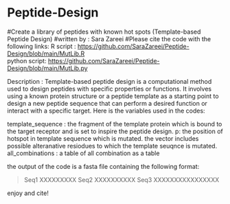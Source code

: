 # Peptide-Design


#Create a library of peptides with known hot spots (Template-based Peptide Design)
#written by : Sara Zareei
#Please cite the code with the following links: 
 R script : https://github.com/SaraZareei/Peptide-Design/blob/main/MutLib.R 	
 python script: https://github.com/SaraZareei/Peptide-Design/blob/main/MutLib.py


Description :
Template-based peptide design is a computational method used to design peptides with specific properties or functions. 
It involves using a known protein structure or a peptide template as a starting point to design a new peptide sequence that can perform a desired function or interact with a specific target.
Here is the variables used in the codes: 

 template_sequence : the fragment of the template protein which is bound to the target receptor and is set to inspire the peptide design. 
 p: the position of hotspot in template sequence which is mutated. the vector includes possible alteranative resiodues to which the template seuqnce is mutated. 
 all_combinations : a table of all combination as a table 


the output of the code is a fasta file containing the following format:
>Seq1
XXXXXXXXX
>Seq2
XXXXXXXXXX
>Seq3
XXXXXXXXXXXXXXXX

enjoy and cite!
